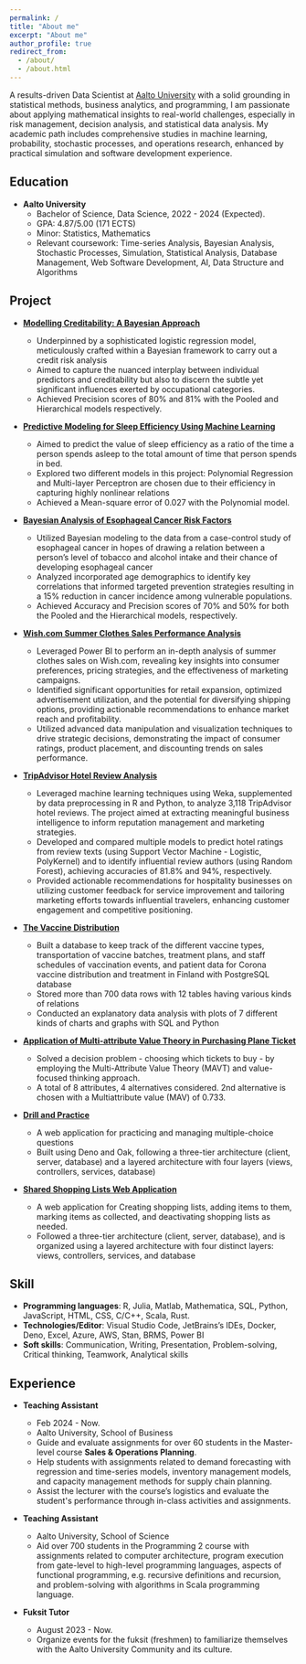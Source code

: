 ```yaml
---
permalink: /
title: "About me"
excerpt: "About me"
author_profile: true
redirect_from: 
  - /about/
  - /about.html
---
```


A results-driven Data Scientist at [Aalto University](https://www.aalto.fi/en) with a solid grounding in statistical methods, business analytics, and programming, I am passionate about applying mathematical insights to real-world challenges, especially in risk management, decision analysis, and statistical data analysis. My academic path includes comprehensive studies in machine learning, probability, stochastic processes, and operations research, enhanced by practical simulation and software development experience. 

Education
------
  * **Aalto University**
    * Bachelor of  Science, Data Science, 2022 - 2024 (Expected).
    * GPA: 4.87/5.00 (171 ECTS)
    *  Minor: Statistics, Mathematics
    * Relevant coursework: Time-series Analysis, Bayesian Analysis, Stochastic Processes, Simulation, Statistical Analysis, Database Management, Web Software Development, AI, Data Structure and Algorithms

Project
------
  * **[Modelling Creditability: A Bayesian Approach](https://github.com/quan22022003/Modelling-Creditability-A-Bayesian-Approach)**
    * Underpinned by a sophisticated logistic regression model, meticulously crafted within a Bayesian framework to carry out a credit risk
analysis
    * Aimed to capture the nuanced interplay between individual predictors and creditability but also to discern the subtle yet significant
influences exerted by occupational categories.
    * Achieved Precision scores of 80% and 81% with the Pooled and Hierarchical models respectively.

  * **[Predictive Modeling for Sleep Efficiency Using Machine Learning](https://github.com/quan22022003/Predictive-Modeling-for-Sleep-Efficiency-Using-Machine-Learning)**
    * Aimed to predict the value of sleep efficiency as a ratio of the time a person spends asleep to the total amount of time that person
spends in bed.
    * Explored two different models in this project: Polynomial Regression and Multi-layer Perceptron are chosen due to their efficiency in
capturing highly nonlinear relations
    * Achieved a Mean-square error of 0.027 with the Polynomial model.

  * **[Bayesian Analysis of Esophageal Cancer Risk Factors](https://github.com/quan22022003/Bayesian-Analysis-of-Esophageal-Cancer-Risk-Factors)**
    * Utilized Bayesian modeling to the data from a case-control study of esophageal cancer in hopes of drawing a relation between a
person’s level of tobacco and alcohol intake and their chance of developing esophageal cancer
    * Analyzed incorporated age demographics to identify key correlations that informed targeted prevention strategies resulting in a 15%
reduction in cancer incidence among vulnerable populations.
    * Achieved Accuracy and Precision scores of 70% and 50% for both the Pooled and the Hierarchical models, respectively.
   
  * **[Wish.com Summer Clothes Sales Performance Analysis](https://github.com/quan22022003/Wish.com-Summer-Clothes-Sales-Performance-Analysis)**
    * Leveraged Power BI to perform an in-depth analysis of summer clothes sales on Wish.com, revealing key insights into consumer preferences, pricing strategies, and the effectiveness of marketing campaigns.
    * Identified significant opportunities for retail expansion, optimized advertisement utilization, and the potential for diversifying shipping options, providing actionable recommendations to enhance market reach and profitability.
    * Utilized advanced data manipulation and visualization techniques to drive strategic decisions, demonstrating the impact of consumer ratings, product placement, and discounting trends on sales performance.

  * **[TripAdvisor Hotel Review Analysis](https://github.com/quan22022003/TripAdvisor-Hotel-Review-Analysis)**
    * Leveraged machine learning techniques using Weka, supplemented by data preprocessing in R and Python, to analyze 3,118 TripAdvisor hotel reviews. The project aimed at extracting meaningful business intelligence to inform reputation management and marketing strategies.
    *  Developed and compared multiple models to predict hotel ratings from review texts (using Support Vector Machine - Logistic, PolyKernel) and to identify influential review authors (using Random Forest), achieving accuracies of 81.8% and 94%, respectively.
    *  Provided actionable recommendations for hospitality businesses on utilizing customer feedback for service improvement and tailoring marketing efforts towards influential travelers, enhancing customer engagement and competitive positioning. 
      
  * **[The Vaccine Distribution](https://github.com/quan22022003/Vaccine-Distribution)**
    * Built a database to keep track of the different vaccine types, transportation of vaccine batches, treatment plans, and staff schedules of
vaccination events, and patient data for Corona vaccine distribution and treatment in Finland with PostgreSQL database
    * Stored more than 700 data rows with 12 tables having various kinds of relations
    * Conducted an explanatory data analysis with plots of 7 different kinds of charts and graphs with SQL and Python
  
  * **[Application of Multi-attribute Value Theory in Purchasing Plane Ticket](https://github.com/quan22022003/Application-of-Multi-attribute-Value-Theory-in-Purchasing-Plane-Ticket)**
    * Solved a decision problem - choosing which tickets to buy - by employing the Multi-Attribute Value Theory (MAVT) and value-focused
thinking approach.
    * A total of 8 attributes, 4 alternatives considered. 2nd alternative is chosen with a Multiattribute value (MAV) of 0.733.

  * **[Drill and Practice](https://github.com/quan22022003/Drill-and-Practice)**
    * A web application for practicing and managing multiple-choice questions
    * Built using Deno and Oak, following a three-tier architecture (client, server, database) and a layered architecture with four layers
(views, controllers, services, database)

  * **[Shared Shopping Lists Web Application](https://github.com/quan22022003/shopping-lists-web)**
    * A web application for Creating shopping lists, adding items to them, marking items as collected, and deactivating shopping lists as
needed.
    * Followed a three-tier architecture (client, server, database), and is organized using a layered architecture with four distinct layers:
views, controllers, services, and database


Skill
------
* **Programming languages**: R, Julia, Matlab, Mathematica, SQL, Python, JavaScript, HTML, CSS, C/C++, Scala, Rust.
* **Technologies/Editor**: Visual Studio Code, JetBrains’s IDEs, Docker, Deno, Excel, Azure, AWS, Stan, BRMS, Power BI
* **Soft skills**: Communication, Writing, Presentation, Problem-solving, Critical thinking, Teamwork, Analytical skills

Experience
------
* **Teaching Assistant**
    * Feb 2024 - Now.
    * Aalto University, School of Business
    * Guide and evaluate assignments for over 60 students in the Master-level course **Sales & Operations Planning**.
    * Help students with assignments related to demand forecasting with regression and time-series models, inventory management models, and capacity management methods for supply chain planning.
    * Assist the lecturer with the course’s logistics and evaluate the student's performance through in-class activities and assignments.
      
* **Teaching Assistant**
    * Aalto University, School of Science
    * Aid over 700 students in the Programming 2 course with assignments related to computer architecture, program execution from gate-level to high-level programming languages, aspects of functional programming, e.g. recursive definitions and recursion, and problem-solving with algorithms in Scala programming language.
   
* **Fuksit Tutor**
    * August 2023 - Now.
    * Organize events for the fuksit (freshmen) to familiarize themselves with the Aalto University Community and its culture.
